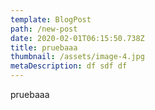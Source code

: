 ```yaml
---
template: BlogPost
path: /new-post
date: 2020-02-01T06:15:50.738Z
title: pruebaaa
thumbnail: /assets/image-4.jpg
metaDescription: df sdf df
---
```

pruebaaa
